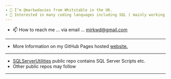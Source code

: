 ```yaml
---
- 👋 I’m @markwdavies from Whitstable in the UK.
- 👀 Interested in many coding lanquages including SQL ( mainly working with Databases right now ).
---
```

- 📫 How to reach me ... via email ... mirkwd@gmail.com
---
- More Information on my GitHub Pages hosted [website.](https://code.markwdavies.co.uk) 
---
- [SQLServerUtilities](../../../SQLServerUtilities) public repo contains SQL Server Scripts etc.
- Other public repos may follow
---

